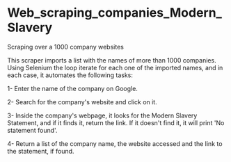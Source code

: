 # Web_scraping_companies_Modern_Slavery
Scraping over a 1000 company websites

This scraper imports a list with the names of more than 1000 companies. Using Selenium the loop iterate for each one of the imported names, and in  each case, it automates the following tasks: 

1- Enter the name of the company on Google.

2- Search for the company's website and click on it. 

3- Inside the company's webpage, it looks for the Modern Slavery Statement, and if it finds it, return the link. If it doesn't find it, it will print 'No statement found'. 

4- Return a list of the company name, the website accessed and the link to the statement, if found. 

